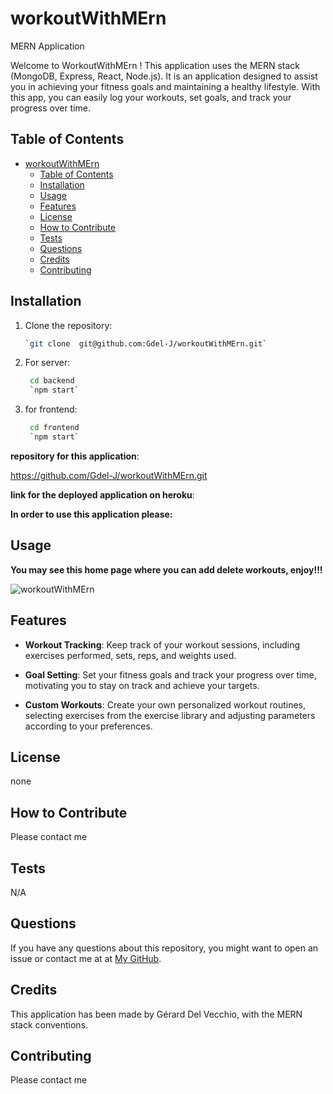 # workoutWithMErn
MERN Application


Welcome to WorkoutWithMErn ! This application uses  the MERN stack (MongoDB, Express, React, Node.js). It is an  application designed to assist you in achieving your fitness goals and maintaining a healthy lifestyle. With this app, you can easily log your workouts, set goals, and track your progress over time.

## Table of Contents 
 
- [workoutWithMErn](#workoutwithmern)
  - [Table of Contents](#table-of-contents)
  - [Installation](#installation)
  - [Usage](#usage)
  - [Features](#features)
  - [License](#license)
  - [How to Contribute](#how-to-contribute)
  - [Tests](#tests)
  - [Questions](#questions)
  - [Credits](#credits)
  - [Contributing](#contributing)


## Installation

1. Clone the repository:  

   ```bash
   `git clone  git@github.com:Gdel-J/workoutWithMErn.git`
   ```

2. For server:

   ```bash
    cd backend
    `npm start`
   ```

3. for frontend:

   ```bash
    cd frontend
    `npm start`
   ```


**repository for this application**:


https://github.com/Gdel-J/workoutWithMErn.git

**link for the deployed application on heroku**:





**In order to use this application please:**

 


## Usage



**You may see this home page where you can add delete workouts, enjoy!!!**  

![workoutWithMErn](https://github.com/Gdel-J/workoutWithMErn/assets/120201085/e5ebd341-765a-4685-8087-b0faf0686ea6)





## Features

- **Workout Tracking**: Keep track of your workout sessions, including exercises performed, sets, reps, and weights used.

- **Goal Setting**: Set your fitness goals and track your progress over time, motivating you to stay on track and achieve your targets.
- **Custom Workouts**: Create your own personalized workout routines, selecting exercises from the exercise library and adjusting parameters according to your preferences.

## License

none

## How to Contribute

Please contact me

## Tests

N/A

## Questions

If you have any questions about this repository, you might want to open an issue or contact me  at 
 at [My GitHub](https://github.com/Gdel-J).




## Credits

This application has been made by Gérard Del Vecchio, with the MERN stack conventions.

## Contributing

Please contact me 









